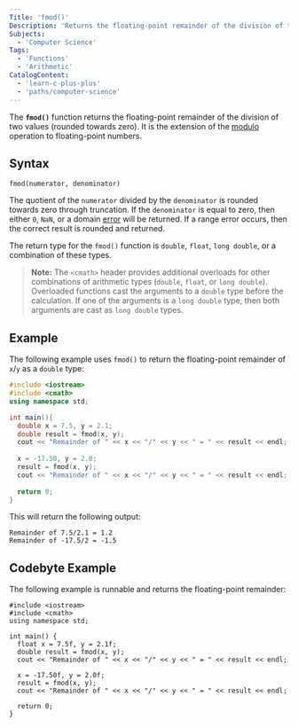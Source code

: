 ```yaml
---
Title: 'fmod()'
Description: 'Returns the floating-point remainder of the division of two values, rounded towards zero.'
Subjects:
  - 'Computer Science'
Tags:
  - 'Functions'
  - 'Arithmetic'
CatalogContent:
  - 'learn-c-plus-plus'
  - 'paths/computer-science'
---
```


The **`fmod()`** function returns the floating-point remainder of the division of two values (rounded towards zero). It is the extension of the [modulo](https://www.codecademy.com/resources/docs/general/modulo) operation to floating-point numbers.

## Syntax

```pseudo
fmod(numerator, denominator)
```

The quotient of the `numerator` divided by the `denominator` is rounded towards zero through truncation.
If the `denominator` is equal to zero, then either `0`, `NaN`, or a domain [error](https://www.codecademy.com/resources/docs/cpp/errors) will be returned.
If a range error occurs, then the correct result is rounded and returned.

The return type for the `fmod()` function is `double`, `float`, `long double`, or a combination of these types.

> **Note:** The `<cmath>` header provides additional overloads for other combinations of arithmetic types (`double`, `float`, or `long double`). Overloaded functions cast the arguments to a `double` type before the calculation. If one of the arguments is a `long double` type, then both arguments are cast as `long double` types. 

## Example

The following example uses `fmod()` to return the floating-point remainder of `x`/`y` as a `double` type:

```cpp
#include <iostream>
#include <cmath>
using namespace std;

int main(){
  double x = 7.5, y = 2.1;
  double result = fmod(x, y);
  cout << "Remainder of " << x << "/" << y << " = " << result << endl;
  
  x = -17.50, y = 2.0;
  result = fmod(x, y);
  cout << "Remainder of " << x << "/" << y << " = " << result << endl;
  
  return 0;
}
```

This will return the following output:

```shell
Remainder of 7.5/2.1 = 1.2
Remainder of -17.5/2 = -1.5
```

## Codebyte Example

The following example is runnable and returns the floating-point remainder:

```codebyte/cpp
#include <iostream>
#include <cmath>
using namespace std;

int main() {
  float x = 7.5f, y = 2.1f;
  double result = fmod(x, y);
  cout << "Remainder of " << x << "/" << y << " = " << result << endl;
  
  x = -17.50f, y = 2.0f;
  result = fmod(x, y);
  cout << "Remainder of " << x << "/" << y << " = " << result << endl;
  
  return 0;
}
```
